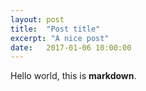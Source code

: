 ```yaml
---
layout: post
title:  "Post title"
excerpt: "A nice post"
date:   2017-01-06 10:00:00
---
```


Hello world, this is **markdown**.
